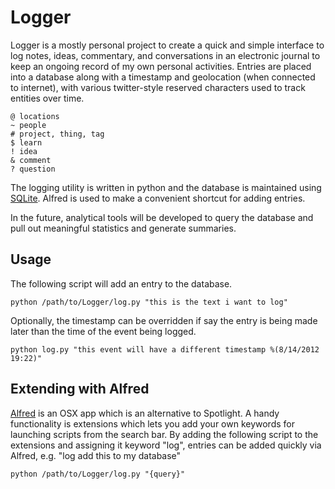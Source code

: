 # Logger

Logger is a mostly personal project to create a quick and simple interface to log notes, ideas, commentary, and conversations in an electronic journal to keep an ongoing record of my own personal activities.  Entries are placed into a database along with a timestamp and geolocation (when connected to internet), with various twitter-style reserved characters used to track entities over time.

	@ locations
	~ people
	# project, thing, tag
	$ learn
	! idea
	& comment
	? question

The logging utility is written in python and the database is maintained using [SQLite](http://www.sqlite.org/).  Alfred is used to make a convenient shortcut for adding entries.

In the future, analytical tools will be developed to query the database and pull out meaningful statistics and generate summaries.

## Usage

The following script will add an entry to the database.

	python /path/to/Logger/log.py "this is the text i want to log"
	
Optionally, the timestamp can be overridden if say the entry is being made later than the time of the event being logged.

	python log.py "this event will have a different timestamp %(8/14/2012 19:22)"

## Extending with Alfred

[Alfred](http://www.alfredapp.com/) is an OSX app which is an alternative to Spotlight.  A handy functionality is extensions which lets you add your own keywords for launching scripts from the search bar. By adding the following script to the extensions and assigning it keyword "log", entries can be added quickly via Alfred, e.g. "log add this to my database"

	python /path/to/Logger/log.py "{query}"


